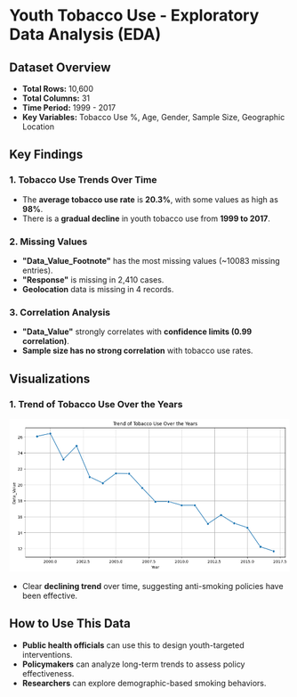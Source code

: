 # Youth Tobacco Use - Exploratory Data Analysis (EDA)

## Dataset Overview
- **Total Rows:** 10,600
- **Total Columns:** 31
- **Time Period:** 1999 - 2017
- **Key Variables:** Tobacco Use %, Age, Gender, Sample Size, Geographic Location

## Key Findings
### 1. Tobacco Use Trends Over Time
- The **average tobacco use rate** is **20.3%**, with some values as high as **98%**.
- There is a **gradual decline** in youth tobacco use from **1999 to 2017**.

### 2. Missing Values
- **"Data_Value_Footnote"** has the most missing values (~10083 missing entries).
- **"Response"** is missing in 2,410 cases.
- **Geolocation** data is missing in 4 records.

### 3. Correlation Analysis
- **"Data_Value"** strongly correlates with **confidence limits (0.99 correlation)**.
- **Sample size has no strong correlation** with tobacco use rates.

## Visualizations

### **1. Trend of Tobacco Use Over the Years**
![Tobacco Use Trends](https://github.com/Meghacodess/Assignment/blob/main/img.png?raw=true)
- Clear **declining trend** over time, suggesting anti-smoking policies have been effective.

## How to Use This Data
- **Public health officials** can use this to design youth-targeted interventions.
- **Policymakers** can analyze long-term trends to assess policy effectiveness.
- **Researchers** can explore demographic-based smoking behaviors.




